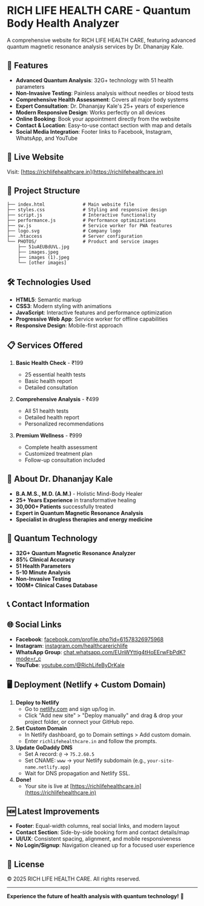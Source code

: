 # RICH LIFE HEALTH CARE - Quantum Body Health Analyzer

A comprehensive website for RICH LIFE HEALTH CARE, featuring advanced quantum magnetic resonance analysis services by Dr. Dhananjay Kale.

## 🌟 Features

- **Advanced Quantum Analysis**: 32G+ technology with 51 health parameters
- **Non-Invasive Testing**: Painless analysis without needles or blood tests
- **Comprehensive Health Assessment**: Covers all major body systems
- **Expert Consultation**: Dr. Dhananjay Kale's 25+ years of experience
- **Modern Responsive Design**: Works perfectly on all devices
- **Online Booking**: Book your appointment directly from the website
- **Contact & Location**: Easy-to-use contact section with map and details
- **Social Media Integration**: Footer links to Facebook, Instagram, WhatsApp, and YouTube

## 🚀 Live Website

Visit: [https://richlifehealthcare.in](https://richlifehealthcare.in)

## 📁 Project Structure

```
├── index.html              # Main website file
├── styles.css              # Styling and responsive design
├── script.js               # Interactive functionality
├── performance.js          # Performance optimizations
├── sw.js                   # Service worker for PWA features
├── logo.svg                # Company logo
├── .htaccess               # Server configuration
└── PHOTOS/                 # Product and service images
    ├── 51uAEUBdUVL.jpg
    ├── images.jpeg
    ├── images (1).jpeg
    └── [other images]
```

## 🛠️ Technologies Used

- **HTML5**: Semantic markup
- **CSS3**: Modern styling with animations
- **JavaScript**: Interactive features and performance optimization
- **Progressive Web App**: Service worker for offline capabilities
- **Responsive Design**: Mobile-first approach

## 📋 Services Offered

1. **Basic Health Check** - ₹199
   - 25 essential health tests
   - Basic health report
   - Detailed consultation

2. **Comprehensive Analysis** - ₹499
   - All 51 health tests
   - Detailed health report
   - Personalized recommendations

3. **Premium Wellness** - ₹999
   - Complete health assessment
   - Customized treatment plan
   - Follow-up consultation included

## 🏥 About Dr. Dhananjay Kale

- **B.A.M.S., M.D. (A.M.)** - Holistic Mind-Body Healer
- **25+ Years Experience** in transformative healing
- **30,000+ Patients** successfully treated
- **Expert in Quantum Magnetic Resonance Analysis**
- **Specialist in drugless therapies and energy medicine**

## 🔬 Quantum Technology

- **32G+ Quantum Magnetic Resonance Analyzer**
- **85% Clinical Accuracy**
- **51 Health Parameters**
- **5-10 Minute Analysis**
- **Non-Invasive Testing**
- **100M+ Clinical Cases Database**

## 📞 Contact Information

<!-- Confidential information removed for public repository -->
<!-- For business inquiries, please use the contact form on the website. -->

## 🌐 Social Links

- **Facebook**: [facebook.com/profile.php?id=61578326975968](https://www.facebook.com/profile.php?id=61578326975968)
- **Instagram**: [instagram.com/healthcarerichlife](https://www.instagram.com/healthcarerichlife/)
- **WhatsApp Group**: [chat.whatsapp.com/EUnWYttig4tHoEErwFbPdK?mode=r_c](https://chat.whatsapp.com/EUnWYttig4tHoEErwFbPdK?mode=r_c)
- **YouTube**: [youtube.com/@RichLifeByDrKale](https://www.youtube.com/@RichLifeByDrKale)

## 🖥️ Deployment (Netlify + Custom Domain)

1. **Deploy to Netlify**
   - Go to [netlify.com](https://netlify.com) and sign up/log in.
   - Click "Add new site" > "Deploy manually" and drag & drop your project folder, or connect your GitHub repo.
2. **Set Custom Domain**
   - In Netlify dashboard, go to Domain settings > Add custom domain.
   - Enter `richlifehealthcare.in` and follow the prompts.
3. **Update GoDaddy DNS**
   - Set A record: `@` → `75.2.60.5`
   - Set CNAME: `www` → your Netlify subdomain (e.g., `your-site-name.netlify.app`)
   - Wait for DNS propagation and Netlify SSL.
4. **Done!**
   - Your site is live at [https://richlifehealthcare.in](https://richlifehealthcare.in)

## 🆕 Latest Improvements

- **Footer**: Equal-width columns, real social links, and modern layout
- **Contact Section**: Side-by-side booking form and contact details/map
- **UI/UX**: Consistent spacing, alignment, and mobile responsiveness
- **No Login/Signup**: Navigation cleaned up for a focused user experience

## 📄 License

© 2025 RICH LIFE HEALTH CARE. All rights reserved.

---

**Experience the future of health analysis with quantum technology!** 🚀 